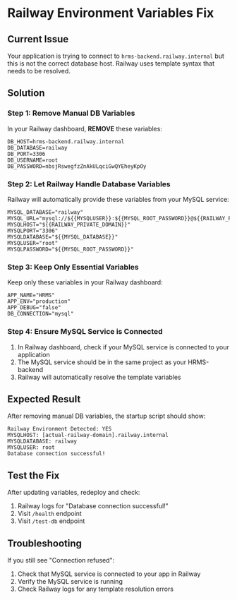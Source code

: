 # Railway Environment Variables Fix

## Current Issue
Your application is trying to connect to `hrms-backend.railway.internal` but this is not the correct database host. Railway uses template syntax that needs to be resolved.

## Solution

### Step 1: Remove Manual DB Variables
In your Railway dashboard, **REMOVE** these variables:
```
DB_HOST=hrms-backend.railway.internal
DB_DATABASE=railway
DB_PORT=3306
DB_USERNAME=root
DB_PASSWORD=nbsjRswegfzZnAkULqciGwQYEheyKpOy
```

### Step 2: Let Railway Handle Database Variables
Railway will automatically provide these variables from your MySQL service:
```
MYSQL_DATABASE="railway"
MYSQL_URL="mysql://${{MYSQLUSER}}:${{MYSQL_ROOT_PASSWORD}}@${{RAILWAY_PRIVATE_DOMAIN}}:3306/${{MYSQL_DATABASE}}"
MYSQLHOST="${{RAILWAY_PRIVATE_DOMAIN}}"
MYSQLPORT="3306"
MYSQLDATABASE="${{MYSQL_DATABASE}}"
MYSQLUSER="root"
MYSQLPASSWORD="${{MYSQL_ROOT_PASSWORD}}"
```

### Step 3: Keep Only Essential Variables
Keep only these variables in your Railway dashboard:
```
APP_NAME="HRMS"
APP_ENV="production"
APP_DEBUG="false"
DB_CONNECTION="mysql"
```

### Step 4: Ensure MySQL Service is Connected
1. In Railway dashboard, check if your MySQL service is connected to your application
2. The MySQL service should be in the same project as your HRMS-backend
3. Railway will automatically resolve the template variables

## Expected Result

After removing manual DB variables, the startup script should show:
```
Railway Environment Detected: YES
MYSQLHOST: [actual-railway-domain].railway.internal
MYSQLDATABASE: railway
MYSQLUSER: root
Database connection successful!
```

## Test the Fix

After updating variables, redeploy and check:
1. Railway logs for "Database connection successful!"
2. Visit `/health` endpoint
3. Visit `/test-db` endpoint

## Troubleshooting

If you still see "Connection refused":
1. Check that MySQL service is connected to your app in Railway
2. Verify the MySQL service is running
3. Check Railway logs for any template resolution errors 
